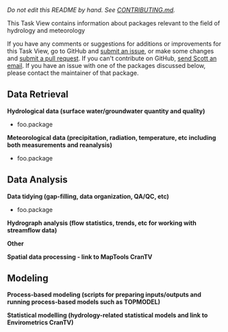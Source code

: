 *Do not edit this README by hand. See [CONTRIBUTING.md](CONTRIBUTING.md).*


This Task View contains information about packages relevant to the field of hydrology and meteorology

If you have any comments or suggestions for additions or improvements for this Task View, go to GitHub and [submit an issue](https://github.com/ropensci/hydrometeorology/issues), or make some changes and [submit a pull request](https://github.com/ropensci/hydrometeorology/pulls). If you can't contribute on GitHub, [send Scott an email](mailto:samuelczipper@gmail.com). If you have an issue with one of the packages discussed below, please contact the maintainer of that package.

Data Retrieval
--------------

**Hydrological data (surface water/groundwater quantity and quality)**

-   <pkg>foo.package</pkg> 


**Meteorological data (precipitation, radiation, temperature, etc including both measurements and reanalysis)**

-   <pkg>foo.package</pkg> 


Data Analysis
-------------

**Data tidying (gap-filling, data organization, QA/QC, etc)**

-   <pkg>foo.package</pkg> 

**Hydrograph analysis (flow statistics, trends, etc for working with streamflow data)**

**Other**

**Spatial data processing - link to MapTools CranTV**

Modeling
--------

**Process-based modeling (scripts for preparing inputs/outputs and running process-based models such as TOPMODEL)**

**Statistical modelling (hydrology-related statistical models and link to Envirometrics CranTV)**

